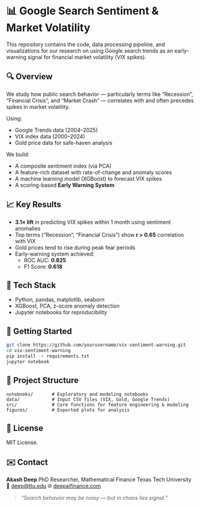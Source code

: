 # 📊 Google Search Sentiment & Market Volatility

This repository contains the code, data processing pipeline, and visualizations for our research on using Google search trends as an early-warning signal for financial market volatility (VIX spikes).

## 🔍 Overview

We study how public search behavior — particularly terms like “Recession”, “Financial Crisis”, and “Market Crash” — correlates with and often precedes spikes in market volatility.

Using:
- Google Trends data (2004–2025)
- VIX index data (2000–2024)
- Gold price data for safe-haven analysis

We build:
- A composite sentiment index (via PCA)
- A feature-rich dataset with rate-of-change and anomaly scores
- A machine learning model (XGBoost) to forecast VIX spikes
- A scoring-based **Early Warning System**

## 📈 Key Results

- **3.1× lift** in predicting VIX spikes within 1 month using sentiment anomalies
- Top terms (“Recession”, “Financial Crisis”) show **r > 0.65** correlation with VIX
- Gold prices tend to rise during peak fear periods
- Early-warning system achieved:
  - ROC AUC: **0.825**
  - F1 Score: **0.618**

## 🧠 Tech Stack

- Python, pandas, matplotlib, seaborn
- XGBoost, PCA, z-score anomaly detection
- Jupyter notebooks for reproducibility

## 🚀 Getting Started

```bash
git clone https://github.com/yourusername/vix-sentiment-warning.git
cd vix-sentiment-warning
pip install -r requirements.txt
jupyter notebook
````

## 📌 Project Structure

```
notebooks/       # Exploratory and modeling notebooks
data/            # Input CSV files (VIX, Gold, Google Trends)
src/             # Core functions for feature engineering & modeling
figures/         # Exported plots for analysis
```

## 📄 License

MIT License.

## ✉️ Contact

**Akash Deep**
PhD Researcher, Mathematical Finance
Texas Tech University
📧 [deep@ttu.edu](mailto:deep@ttu.edu)
🌐 [deepaifinance.com](https://deepaifinance.com)

> *“Search behavior may be noisy — but in chaos lies signal.”*


